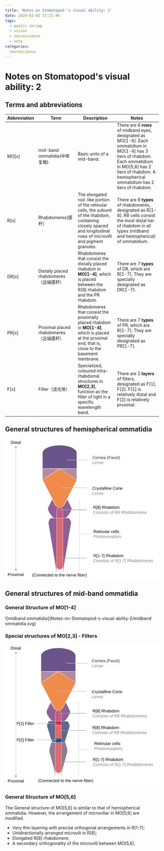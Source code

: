 ```yaml
---
title: 'Notes on Stomatopod''s visual ability: 2'
date: 2024-02-03 17:21:49
tags:
  - mantis shrimp
  - vision
  - neuroscience
  - note
categories:
  neuroscience
---
```


# Notes on Stomatopod's visual ability: 2

## Terms and abbreviations

| Abbreviation | Term                                    | Description                                                  | Notes                                                        |
| ------------ | --------------------------------------- | ------------------------------------------------------------ | ------------------------------------------------------------ |
| MO[x]        | mid-band ommatidia(中带复眼)            | Basic units of a mid-band.                                   | There are 6 **rows** of midband eyes, designated as MO[1-6]. Each ommatidium in MO[1-4] has 3 tiers of rhabdom. Each ommatidium in MO[5,6] has 2 tiers of rhabdom. A  hemispherical ommatidium has 2 tiers of rhabdom. |
| R[x]         | Rhabdomeres(感杆）                      | The elongated rod-like portion of the retinular cells, the subunit of the  rhabdom, containing closely spaced and longitudinal rows of microvilli and  pigment granules. | There are 8 **types** of rhabdomeres, designated as R[1-8]. R8  cells consist the most distal tier of rhabdom in all types (midband and  hemispherical) of ommatidium. |
| DR[x]        | Distally placed rhabdomeres（远端感杆） | Rhabdomeres that consist the distally placed rhabdom in **MO[1-4]**, which is  placed between the R[8] rhabdom and the PR rhabdom. | There are 7 **types** of DR, which are  R[1-7]. They are specially designated as DR[1-7]. |
| PR[x]        | Proximal placed rhabdomeres（近端感杆） | Rhabdomeres that consist the proximally placed rhabdom in **MO[1-4]**, which  is placed at the proximal end, that is, close to the basement menbrane. | There are 7 **types** of PR,  which are R[1-7]. They are specially  designated as PR[1-7]. |
| F[x]         | Filter（滤光体）                        | Specialized, coloured intra-rhabdomal structures in **MO[2,3]**, function as  the filter of light in a specific wavelength band. | There are 2 **layers** of filters, designated as F[1], F[2]. F[1] is relatively distal and F[2] is relatively proximal. |

## General structures of hemispherical ommatidia

![Structure of hemispherical ommatidia](Notes-on-Stomatopod-s-visual-ability-2/ommatidia1.svg)

## General structures of  mid-band ommatidia

### General Structure of MO[1-4]

![midband ommatidia](Notes-on-Stomatopod-s-visual-ability-2/midband ommatidia.svg)

### Special structures of MO[2,3] - Filters

![filters](Notes-on-Stomatopod-s-visual-ability-2/filters.svg)

### General Structure of MO[5,6]

The General structure of MO[5,6] is similar to that of hemispherical ommatidia. However, the arrangement of microvillar in MO[5,6] are modified.

- Very thin layering with precise orthogonal arrangements in R[1-7];
- Unidirectionally arranged microvili in R[8];
- Elongated R[8] rhabdomere;
- A secondary orthogonality of the microvilli between MO[5,6].
